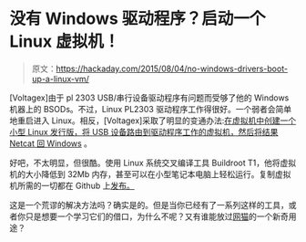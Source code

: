 # 没有 Windows 驱动程序？启动一个 Linux 虚拟机！

> 原文：<https://hackaday.com/2015/08/04/no-windows-drivers-boot-up-a-linux-vm/>

[Voltagex]由于 pl 2303 USB/串行设备驱动程序有问题而受够了他的 Windows 机器上的 BSODs。不过，Linux PL2303 驱动程序工作得很好。一个弱者会简单地重启进入 Linux。相反，[Voltagex]采取了明显的变通办法:[在虚拟机中创建一个小型 Linux 发行版，将 USB 设备路由到驱动程序工作的虚拟机，然后将结果 Netcat 回 Windows](http://blog.voltagex.org/2015/07/29/fixing-a-buggy-windows-driver-with-a-virtual-machine/) 。

好吧，不太明显，但很酷。使用 Linux 系统交叉编译工具 Buildroot T1，他将虚拟机的大小降低到 32Mb 内存，甚至可以在小型笔记本电脑上轻松运行。复制虚拟机所需的一切都在 Github 上[发布。](https://github.com/voltagex/serial-vm-buildroot)

这是一个荒谬的解决方法吗？确实是的。但是当你已经有了一系列这样的工具，或者你只是想要一个学习它们的借口，为什么不呢？又有谁能放过[网猫](http://nc110.sourceforge.net/)的一个新奇用途？